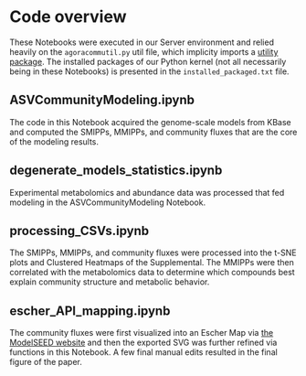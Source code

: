 # Code overview

These Notebooks were executed in our Server environment and relied heavily on the `agoracommutil.py` util file, which implicity imports a [utility package](https://github.com/cshenry/chenry_utility_module/tree/master/lib/chenry_utility_module).   The installed packages of our Python kernel (not all necessarily being in these Notebooks) is presented in the `installed_packaged.txt` file.

## ASVCommunityModeling.ipynb

The code in this Notebook acquired the genome-scale models from KBase and computed the SMIPPs, MMIPPs, and community fluxes that are the core of the modeling results.   

## degenerate_models_statistics.ipynb

Experimental metabolomics and abundance data was processed that fed modeling in the ASVCommunityModeling Notebook.

## processing_CSVs.ipynb

The SMIPPs, MMIPPs, and community fluxes were processed into the t-SNE plots and Clustered Heatmaps of the Supplemental.  The MMIPPs were then correlated with the metabolomics data to determine which compounds best explain community structure and metabolic behavior.

## escher_API_mapping.ipynb

The community fluxes were first visualized into an Escher Map via [the ModelSEED website](https://modelseed.org/escher/escher_builder.html#) and then the exported SVG was further refined via functions in this Notebook.  A few final manual edits resulted in the final figure of the paper.
